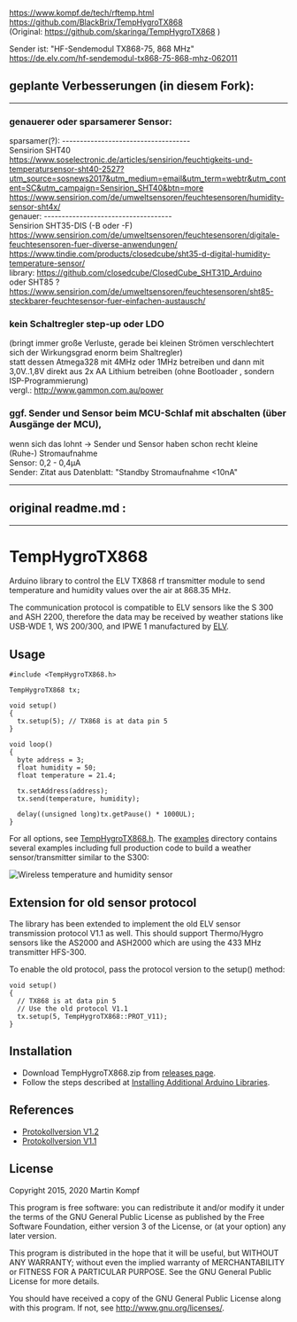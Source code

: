 https://www.kompf.de/tech/rftemp.html  
https://github.com/BlackBrix/TempHygroTX868  
(Original: https://github.com/skaringa/TempHygroTX868 )  
  
Sender ist: "HF-Sendemodul TX868-75, 868 MHz"  
https://de.elv.com/hf-sendemodul-tx868-75-868-mhz-062011  
  
## geplante Verbesserungen (in diesem Fork): 
----
### genauerer oder sparsamerer Sensor:  
sparsamer(?): ------------------------------------  
Sensirion SHT40  
https://www.soselectronic.de/articles/sensirion/feuchtigkeits-und-temperatursensor-sht40-2527?utm_source=sosnews2017&utm_medium=email&utm_term=webtr&utm_content=SC&utm_campaign=Sensirion_SHT40&btn=more  
https://www.sensirion.com/de/umweltsensoren/feuchtesensoren/humidity-sensor-sht4x/  
genauer: ------------------------------------  
Sensirion SHT35-DIS (-B oder -F)  
https://www.sensirion.com/de/umweltsensoren/feuchtesensoren/digitale-feuchtesensoren-fuer-diverse-anwendungen/  
https://www.tindie.com/products/closedcube/sht35-d-digital-humidity-temperature-sensor/  
library: https://github.com/closedcube/ClosedCube_SHT31D_Arduino  
oder SHT85 ?  
https://www.sensirion.com/de/umweltsensoren/feuchtesensoren/sht85-steckbarer-feuchtesensor-fuer-einfachen-austausch/  
  
  
### kein Schaltregler step-up oder LDO   
(bringt immer große Verluste, gerade bei kleinen Strömen verschlechtert sich der Wirkungsgrad enorm beim Shaltregler)  
statt dessen Atmega328 mit 4MHz oder 1MHz betreiben und dann mit 3,0V..1,8V direkt aus 2x AA Lithium betreiben (ohne Bootloader , sondern ISP-Programmierung)  
vergl.: http://www.gammon.com.au/power  
  
### ggf. Sender und Sensor beim MCU-Schlaf mit abschalten (über Ausgänge der MCU),  
wenn sich das lohnt -> Sender und Sensor haben schon recht kleine (Ruhe-) Stromaufnahme  
Sensor: 0,2 - 0,4µA  
Sender: Zitat aus Datenblatt: "Standby Stromaufnahme <10nA"  
 
----
## original readme.md :
----
   
# TempHygroTX868

Arduino library to control the ELV TX868 rf transmitter module to send temperature and humidity values over the air at 868.35 MHz.

The communication protocol is compatible to ELV sensors like the S 300 and ASH 2200, therefore the data may be received by weather stations like USB-WDE 1, WS 200/300, and IPWE 1 manufactured by [ELV](http://www.elv.de).

## Usage

    #include <TempHygroTX868.h>

    TempHygroTX868 tx;

    void setup()
    {
      tx.setup(5); // TX868 is at data pin 5
    }

    void loop()
    {
      byte address = 3;
      float humidity = 50;
      float temperature = 21.4;

      tx.setAddress(address);
      tx.send(temperature, humidity);

      delay((unsigned long)tx.getPause() * 1000UL);
    }

For all options, see [TempHygroTX868.h][header]. The [examples][example] directory contains several examples including full production code to build a weather sensor/transmitter similar to the S300:

![Wireless temperature and humidity sensor](https://www.kompf.de/tech/images/rftemp_comp_annot.png)

## Extension for old sensor protocol

The library has been extended to implement the old ELV sensor transmission protocol V1.1 as well. This should support Thermo/Hygro sensors like the AS2000 and ASH2000 which are using the 433 MHz transmitter HFS-300.

To enable the old protocol, pass the protocol version to the setup() method:

    void setup()
    {
      // TX868 is at data pin 5
      // Use the old protocol V1.1
      tx.setup(5, TempHygroTX868::PROT_V11);
    }

## Installation

* Download TempHygroTX868.zip from [releases page][release].
* Follow the steps described at [Installing Additional Arduino Libraries](https://www.arduino.cc/en/guide/libraries).

## References

* [Protokollversion V1.2][prot_12]
* [Protokollversion V1.1][prot_11]

## License

Copyright 2015, 2020 Martin Kompf

This program is free software: you can redistribute it and/or modify
it under the terms of the GNU General Public License as published by
the Free Software Foundation, either version 3 of the License, or
(at your option) any later version.
 
This program is distributed in the hope that it will be useful,
but WITHOUT ANY WARRANTY; without even the implied warranty of
MERCHANTABILITY or FITNESS FOR A PARTICULAR PURPOSE.  See the
GNU General Public License for more details.

You should have received a copy of the GNU General Public License
along with this program.  If not, see <http://www.gnu.org/licenses/>.

[header]: https://github.com/skaringa/TempHygroTX868/blob/master/TempHygroTX868.h "Header file"
[example]: https://github.com/skaringa/TempHygroTX868/blob/master/examples "Examples"
[release]: https://github.com/skaringa/TempHygroTX868/releases/latest
[prot_11]: http://www.dc3yc.homepage.t-online.de/protocol_alt.htm
[prot_12]: http://www.dc3yc.homepage.t-online.de/protocol.htm

